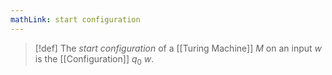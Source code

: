 ```yaml
---
mathLink: start configuration
---
```

>[!def]
>The *start configuration* of a [[Turing Machine]] $M$ on an input $w$ is the [[Configuration]] $q_{0}\ w$.

